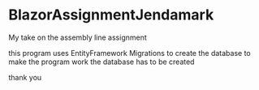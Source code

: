 # BlazorAssignmentJendamark
 My take on the assembly line assignment 

this program uses EntityFramework Migrations to create the database to make the program work the database has to be created 

thank you
